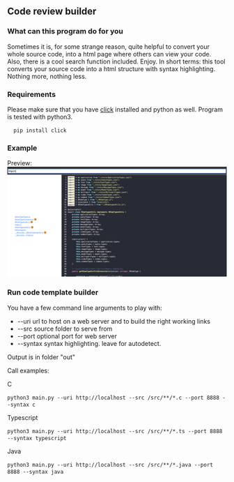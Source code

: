 ## Code review builder

### What can this program do for you
Sometimes it is, for some strange reason, quite helpful to convert your whole source code,
into a html page where others can view your code. Also, there is a cool search function included. Enjoy. In short terms: this tool converts your
source code into a html structure with syntax highlighting. Nothing more, nothing less.

### Requirements

Please make sure that you have [click](https://pypi.org/project/click/) installed and python as well. Program is tested with python3.

```text
  pip install click
```


### Example
Preview:
![alt text](https://github.com/AICDEV/code-review-builder/blob/master/example.png)

### Run code template builder

You have a few command line arguments to play with:

- --uri url to host on a web server and to build the right working links
- --src source folder to serve from
- --port optional port for web server
- --syntax syntax highlighting. leave for autodetect.

Output is in folder "out"

Call examples:


C
```text
python3 main.py --uri http://localhost --src /src/**/*.c --port 8888 --syntax c
```

Typescript
```text
python3 main.py --uri http://localhost --src /src/**/*.ts --port 8888 --syntax typescript
```

Java
```text
python3 main.py --uri http://localhost --src /src/**/*.java --port 8888 --syntax java
```
